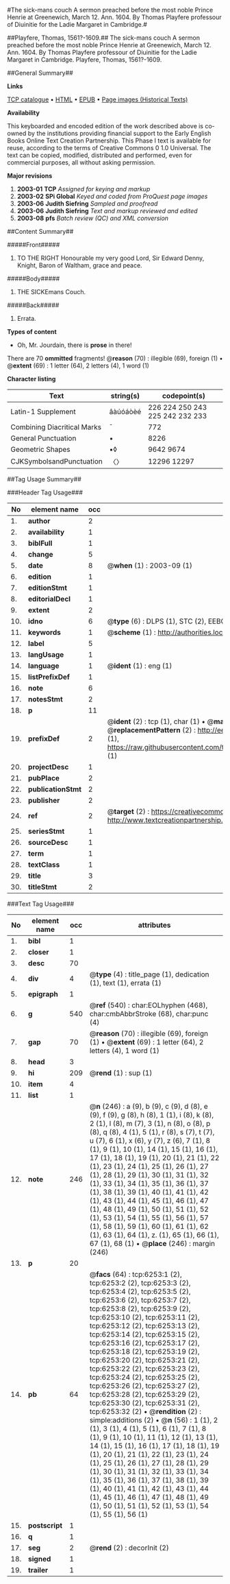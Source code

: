 #The sick-mans couch A sermon preached before the most noble Prince Henrie at Greenewich, March 12. Ann. 1604. By Thomas Playfere professour of Diuinitie for the Ladie Margaret in Cambridge.#

##Playfere, Thomas, 1561?-1609.##
The sick-mans couch A sermon preached before the most noble Prince Henrie at Greenewich, March 12. Ann. 1604. By Thomas Playfere professour of Diuinitie for the Ladie Margaret in Cambridge.
Playfere, Thomas, 1561?-1609.

##General Summary##

**Links**

[TCP catalogue](http://www.ota.ox.ac.uk/tcp/)  • 
[HTML](http://tei.it.ox.ac.uk/tcp/Texts-HTML/free/A09/A09760.html)  • 
[EPUB](http://tei.it.ox.ac.uk/tcp/Texts-EPUB/free/A09/A09760.epub) • 
[Page images (Historical Texts)](https://data.historicaltexts.jisc.ac.uk/view?pubId=eebo-99841655e&pageId=eebo-99841655e-6253-1)

**Availability**

This keyboarded and encoded edition of the
	       work described above is co-owned by the institutions
	       providing financial support to the Early English Books
	       Online Text Creation Partnership. This Phase I text is
	       available for reuse, according to the terms of Creative
	       Commons 0 1.0 Universal. The text can be copied,
	       modified, distributed and performed, even for
	       commercial purposes, all without asking permission.

**Major revisions**

1. __2003-01__ __TCP__ *Assigned for keying and markup*
1. __2003-02__ __SPi Global__ *Keyed and coded from ProQuest page images*
1. __2003-06__ __Judith Siefring__ *Sampled and proofread*
1. __2003-06__ __Judith Siefring__ *Text and markup reviewed and edited*
1. __2003-08__ __pfs__ *Batch review (QC) and XML conversion*

##Content Summary##

#####Front#####

1. TO THE RIGHT Honourable my very good Lord, Sir Edward Denny, Knight, Baron of Waltham, grace and peace.

#####Body#####

1. THE SICKEmans Couch.

#####Back#####

1. Errata.

**Types of content**

  * Oh, Mr. Jourdain, there is **prose** in there!

There are 70 **ommitted** fragments! 
 @__reason__ (70) : illegible (69), foreign (1)  •  @__extent__ (69) : 1 letter (64), 2 letters (4), 1 word (1)

**Character listing**


|Text|string(s)|codepoint(s)|
|---|---|---|
|Latin-1 Supplement|âàúóáòèé|226 224 250 243 225 242 232 233|
|Combining             Diacritical Marks|̄|772|
|General Punctuation|•|8226|
|Geometric Shapes|▪◊|9642 9674|
|CJKSymbolsandPunctuation|〈〉|12296 12297|

##Tag Usage Summary##

###Header Tag Usage###

|No|element name|occ|attributes|
|---|---|---|---|
|1.|__author__|2||
|2.|__availability__|1||
|3.|__biblFull__|1||
|4.|__change__|5||
|5.|__date__|8| @__when__ (1) : 2003-09 (1)|
|6.|__edition__|1||
|7.|__editionStmt__|1||
|8.|__editorialDecl__|1||
|9.|__extent__|2||
|10.|__idno__|6| @__type__ (6) : DLPS (1), STC (2), EEBO-CITATION (1), PROQUEST (1), VID (1)|
|11.|__keywords__|1| @__scheme__ (1) : http://authorities.loc.gov/ (1)|
|12.|__label__|5||
|13.|__langUsage__|1||
|14.|__language__|1| @__ident__ (1) : eng (1)|
|15.|__listPrefixDef__|1||
|16.|__note__|6||
|17.|__notesStmt__|2||
|18.|__p__|11||
|19.|__prefixDef__|2| @__ident__ (2) : tcp (1), char (1)  •  @__matchPattern__ (2) : ([0-9\-]+):([0-9IVX]+) (1), (.+) (1)  •  @__replacementPattern__ (2) : http://eebo.chadwyck.com/downloadtiff?vid=$1&page=$2 (1), https://raw.githubusercontent.com/textcreationpartnership/Texts/master/tcpchars.xml#$1 (1)|
|20.|__projectDesc__|1||
|21.|__pubPlace__|2||
|22.|__publicationStmt__|2||
|23.|__publisher__|2||
|24.|__ref__|2| @__target__ (2) : https://creativecommons.org/publicdomain/zero/1.0/ (1), http://www.textcreationpartnership.org/docs/. (1)|
|25.|__seriesStmt__|1||
|26.|__sourceDesc__|1||
|27.|__term__|1||
|28.|__textClass__|1||
|29.|__title__|3||
|30.|__titleStmt__|2||


###Text Tag Usage###

|No|element name|occ|attributes|
|---|---|---|---|
|1.|__bibl__|1||
|2.|__closer__|1||
|3.|__desc__|70||
|4.|__div__|4| @__type__ (4) : title_page (1), dedication (1), text (1), errata (1)|
|5.|__epigraph__|1||
|6.|__g__|540| @__ref__ (540) : char:EOLhyphen (468), char:cmbAbbrStroke (68), char:punc (4)|
|7.|__gap__|70| @__reason__ (70) : illegible (69), foreign (1)  •  @__extent__ (69) : 1 letter (64), 2 letters (4), 1 word (1)|
|8.|__head__|3||
|9.|__hi__|209| @__rend__ (1) : sup (1)|
|10.|__item__|4||
|11.|__list__|1||
|12.|__note__|246| @__n__ (246) : a (9), b (9), c (9), d (8), e (9), f (9), g (8), h (8), 1 (1), i (8), k (8), 2 (1), l (8), m (7), 3 (1), n (8), o (8), p (8), q (8), 4 (1), 5 (1), r (8), s (7), t (7), u (7), 6 (1), x (6), y (7), z (6), 7 (1), 8 (1), 9 (1), 10 (1), 14 (1), 15 (1), 16 (1), 17 (1), 18 (1), 19 (1), 20 (1), 21 (1), 22 (1), 23 (1), 24 (1), 25 (1), 26 (1), 27 (1), 28 (1), 29 (1), 30 (1), 31 (1), 32 (1), 33 (1), 34 (1), 35 (1), 36 (1), 37 (1), 38 (1), 39 (1), 40 (1), 41 (1), 42 (1), 43 (1), 44 (1), 45 (1), 46 (1), 47 (1), 48 (1), 49 (1), 50 (1), 51 (1), 52 (1), 53 (1), 54 (1), 55 (1), 56 (1), 57 (1), 58 (1), 59 (1), 60 (1), 61 (1), 62 (1), 63 (1), 64 (1), z. (1), 65 (1), 66 (1), 67 (1), 68 (1)  •  @__place__ (246) : margin (246)|
|13.|__p__|20||
|14.|__pb__|64| @__facs__ (64) : tcp:6253:1 (2), tcp:6253:2 (2), tcp:6253:3 (2), tcp:6253:4 (2), tcp:6253:5 (2), tcp:6253:6 (2), tcp:6253:7 (2), tcp:6253:8 (2), tcp:6253:9 (2), tcp:6253:10 (2), tcp:6253:11 (2), tcp:6253:12 (2), tcp:6253:13 (2), tcp:6253:14 (2), tcp:6253:15 (2), tcp:6253:16 (2), tcp:6253:17 (2), tcp:6253:18 (2), tcp:6253:19 (2), tcp:6253:20 (2), tcp:6253:21 (2), tcp:6253:22 (2), tcp:6253:23 (2), tcp:6253:24 (2), tcp:6253:25 (2), tcp:6253:26 (2), tcp:6253:27 (2), tcp:6253:28 (2), tcp:6253:29 (2), tcp:6253:30 (2), tcp:6253:31 (2), tcp:6253:32 (2)  •  @__rendition__ (2) : simple:additions (2)  •  @__n__ (56) : 1 (1), 2 (1), 3 (1), 4 (1), 5 (1), 6 (1), 7 (1), 8 (1), 9 (1), 10 (1), 11 (1), 12 (1), 13 (1), 14 (1), 15 (1), 16 (1), 17 (1), 18 (1), 19 (1), 20 (1), 21 (1), 22 (1), 23 (1), 24 (1), 25 (1), 26 (1), 27 (1), 28 (1), 29 (1), 30 (1), 31 (1), 32 (1), 33 (1), 34 (1), 35 (1), 36 (1), 37 (1), 38 (1), 39 (1), 40 (1), 41 (1), 42 (1), 43 (1), 44 (1), 45 (1), 46 (1), 47 (1), 48 (1), 49 (1), 50 (1), 51 (1), 52 (1), 53 (1), 54 (1), 55 (1), 56 (1)|
|15.|__postscript__|1||
|16.|__q__|1||
|17.|__seg__|2| @__rend__ (2) : decorInit (2)|
|18.|__signed__|1||
|19.|__trailer__|1||
